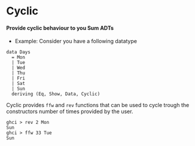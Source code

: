 # Cyclic

#### Provide cyclic behaviour to you Sum ADTs

- Example:
 Consider you have a following datatype

```
data Days
  = Mon
  | Tue
  | Wed
  | Thu
  | Fri
  | Sat
  | Sun
  deriving (Eq, Show, Data, Cyclic)
```

Cyclic provides `ffw` and `rev` functions that can be used to
cycle trough the constructors number of times provided by the user.

```
ghci > rev 2 Mon
Sun
ghci > ffw 33 Tue
Sun
```
